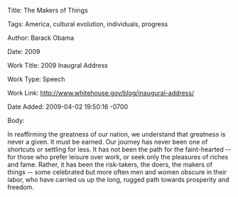 Title:  The Makers of Things

Tags:   America, cultural evolution, individuals, progress

Author: Barack Obama

Date:   2009

Work Title: 2009 Inaugral Address

Work Type: Speech

Work Link: http://www.whitehouse.gov/blog/inaugural-address/

Date Added: 2009-04-02 19:50:16 -0700

Body: 

In reaffirming the greatness of our nation, we understand that greatness is never a given. It must be earned. Our journey has never been one of shortcuts or settling for less. It has not been the path for the faint-hearted -- for those who prefer leisure over work, or seek only the pleasures of riches and fame. Rather, it has been the risk-takers, the doers, the makers of things -- some celebrated but more often men and women obscure in their labor, who have carried us up the long, rugged path towards prosperity and freedom.

